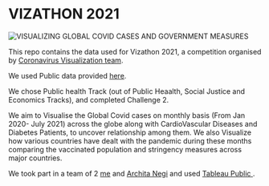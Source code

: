 # VIZATHON 2021

![VISUALIZING GLOBAL COVID CASES AND GOVERNMENT MEASURES](https://user-images.githubusercontent.com/65697330/127728641-99516d8e-1edd-4036-b83b-352c3ab9ef16.png)


This repo contains the data used for Vizathon 2021, a competition organised by [Coronavirus Visualization team](https://understandcovid.org/). 

We used Public data provided [here](https://github.com/owid/covid-19-data). 

We chose Public health Track (out of Public Heaalth, Social Justice and Economics Tracks), and completed Challenge 2.

We aim to Visualise the Global Covid cases on monthly basis (From Jan 2020- July 2021) across the globe along with CardioVascular Diseases and Diabetes Patients, to uncover relationship among them. We also Visualize how various countries have dealt with the pandemic during these months comparing the vaccinated population and stringency measures across major countries.

We took part in a team of 2 [me](https://github.com/RaghuMadhavTiwari) and [Archita Negi](https://github.com/ArchitaN10) and used [Tableau Public ](https://public.tableau.com/en-us/s/).
